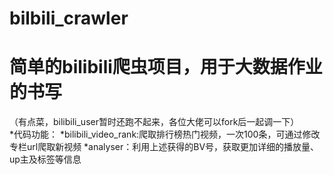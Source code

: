 # bilbili_crawler
简单的bilibili爬虫项目，用于大数据作业的书写
=======================
（有点菜，bilibili_user暂时还跑不起来，各位大佬可以fork后一起调一下）<br>
*代码功能：
  *bilibili_video_rank:爬取排行榜热门视频，一次100条，可通过修改专栏url爬取新视频
  *analyser：利用上述获得的BV号，获取更加详细的播放量、up主及标签等信息
